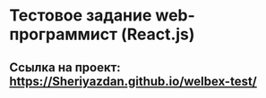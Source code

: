 # Тестовое задание web-программист (React.js)

## Ссылка на проект: https://Sheriyazdan.github.io/welbex-test/

